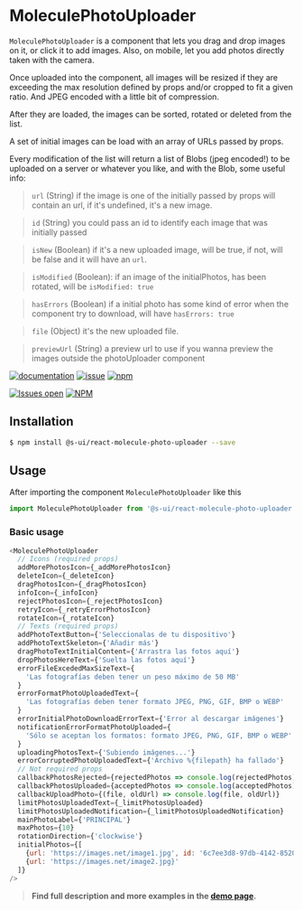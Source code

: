 # MoleculePhotoUploader

`MoleculePhotoUploader` is a component that lets you drag and drop images on it, or click it to add images. Also, on mobile, let you add photos directly taken with the camera.

Once uploaded into the component, all images will be resized if they are exceeding the max resolution defined by props and/or cropped to fit a given ratio. And JPEG encoded with a little bit of compression.

After they are loaded, the images can be sorted, rotated or deleted from the list.

A set of initial images can be load with an array of URLs passed by props.

Every modification of the list will return a list of Blobs (jpeg encoded!) to be uploaded on a server or whatever you like, and with the Blob, some useful info:

> `url` (String) if the image is one of the initially passed by props will contain an url, if it's undefined, it's a new image.

> `id` (String) you could pass an id to identify each image that was initially passed

> `isNew` (Boolean) if it's a new uploaded image, will be true, if not, will be false and it will have an `url`.

> `isModified` (Boolean): if an image of the initialPhotos, has been rotated, will be `isModified: true`

> `hasErrors` (Boolean) if a initial photo has some kind of error when the component try to download, will have `hasErrors: true`

> `file` (Object) it's the new uploaded file.

> `previewUrl` (String) a preview url to use if you wanna preview the images outside the photoUploader component

[![documentation](https://img.shields.io/badge/read%20the%20doc-black?logo=readthedocs)](https://sui-components.vercel.app/workbench/molecule/photoUploader/)
[![issue](https://img.shields.io/badge/report%20a%20bug-black?logo=openbugbounty&logoColor=red)](https://github.com/SUI-Components/sui-components/issues/new?&projects=4&template=bug-report.yml&assignees=&template=report-a-bug.yml&title=🪲+&labels=bug,component,molecule,photoUploader)
[![npm](https://img.shields.io/npm/dt/%40s-ui/react-molecule-photo-uploader?logo=npm&labelColor=black)](https://www.npmjs.com/package/@s-ui/react-molecule-photo-uploader)

[![Issues open](https://img.shields.io/github/issues-search/SUI-Components/sui-components?query=is%3Aopen%20label%3Acomponent%20label%3AphotoUploader&logo=openbugbounty&logoColor=red&label=issues%20open&color=red)](https://github.com/SUI-Components/sui-components/issues?q=is%3Aopen+label%3Acomponent+label%3AphotoUploader)
[![NPM](https://img.shields.io/npm/l/%40s-ui%2Freact-molecule-photo-uploader)](https://github.com/SUI-Components/sui-components/blob/main/components/molecule/photoUploader/LICENSE.md)

## Installation

```sh
$ npm install @s-ui/react-molecule-photo-uploader --save
```

## Usage

After importing the component `MoleculePhotoUploader` like this

```js
import MoleculePhotoUploader from '@s-ui/react-molecule-photo-uploader'
```

### Basic usage

```js
<MoleculePhotoUploader
  // Icons (required props)
  addMorePhotosIcon={_addMorePhotosIcon}
  deleteIcon={_deleteIcon}
  dragPhotosIcon={_dragPhotosIcon}
  infoIcon={_infoIcon}
  rejectPhotosIcon={_rejectPhotosIcon}
  retryIcon={_retryErrorPhotosIcon}
  rotateIcon={_rotateIcon}
  // Texts (required props)
  addPhotoTextButton={'Seleccionalas de tu dispositivo'}
  addPhotoTextSkeleton={'Añadir más'}
  dragPhotoTextInitialContent={'Arrastra las fotos aquí'}
  dropPhotosHereText={'Suelta las fotos aquí'}
  errorFileExcededMaxSizeText={
    'Las fotografías deben tener un peso máximo de 50 MB'
  }
  errorFormatPhotoUploadedText={
    'Las fotografías deben tener formato JPEG, PNG, GIF, BMP o WEBP'
  }
  errorInitialPhotoDownloadErrorText={'Error al descargar imágenes'}
  notificationErrorFormatPhotoUploaded={
    'Sólo se aceptan los formatos: formato JPEG, PNG, GIF, BMP o WEBP'
  }
  uploadingPhotosText={'Subiendo imágenes...'}
  errorCorruptedPhotoUploadedText={'Archivo %{filepath} ha fallado'}
  // Not required props
  callbackPhotosRejected={rejectedPhotos => console.log(rejectedPhotos)}
  callbackPhotosUploaded={acceptedPhotos => console.log(acceptedPhotos)}
  callbackUploadPhoto={(file, oldUrl) => console.log(file, oldUrl)}
  limitPhotosUploadedText={_limitPhotosUploaded}
  limitPhotosUploadedNotification={_limitPhotosUploadedNotification}
  mainPhotoLabel={'PRINCIPAL'}
  maxPhotos={10}
  rotationDirection={'clockwise'}
  initialPhotos={[
    {url: 'https://images.net/image1.jpg', id: '6c7ee3d8-97db-4142-8520-5136fccfc40b'},
    {url: 'https://images.net/image2.jpg}'
  ]}
/>
```

> **Find full description and more examples in the [demo page](#).**
